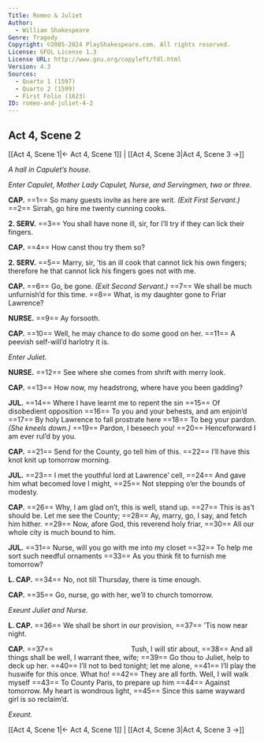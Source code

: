 ```yaml
---
Title: Romeo & Juliet
Author: 
  - William Shakespeare
Genre: Tragedy
Copyright: ©2005-2024 PlayShakespeare.com. All rights reserved.
License: GFDL License 1.3
License URL: http://www.gnu.org/copyleft/fdl.html
Version: 4.3
Sources:
  - Quarto 1 (1597)
  - Quarto 2 (1599)
  - First Folio (1623)
ID: romeo-and-juliet-4-2
---
```


## Act 4, Scene 2
[[Act 4, Scene 1|← Act 4, Scene 1]] | [[Act 4, Scene 3|Act 4, Scene 3 →]]

*A hall in Capulet’s house.*

*Enter Capulet, Mother Lady Capulet, Nurse, and Servingmen, two or three.*

**CAP.**
==1== So many guests invite as here are writ.
*(Exit First Servant.)*
==2== Sirrah, go hire me twenty cunning cooks.

**2. SERV.**
==3== You shall have none ill, sir, for I’ll try if they can lick their fingers.

**CAP.**
==4== How canst thou try them so?

**2. SERV.**
==5== Marry, sir, ’tis an ill cook that cannot lick his own fingers; therefore he that cannot lick his fingers goes not with me.

**CAP.**
==6== Go, be gone.
*(Exit Second Servant.)*
==7== We shall be much unfurnish’d for this time.
==8== What, is my daughter gone to Friar Lawrence?

**NURSE.**
==9== Ay forsooth.

**CAP.**
==10== Well, he may chance to do some good on her.
==11== A peevish self-will’d harlotry it is.

*Enter Juliet.*

**NURSE.**
==12== See where she comes from shrift with merry look.

**CAP.**
==13== How now, my headstrong, where have you been gadding?

**JUL.**
==14== Where I have learnt me to repent the sin
==15== Of disobedient opposition
==16== To you and your behests, and am enjoin’d
==17== By holy Lawrence to fall prostrate here
==18== To beg your pardon.
*(She kneels down.)*
==19== Pardon, I beseech you!
==20== Henceforward I am ever rul’d by you.

**CAP.**
==21== Send for the County, go tell him of this.
==22== I’ll have this knot knit up tomorrow morning.

**JUL.**
==23== I met the youthful lord at Lawrence’ cell,
==24== And gave him what becomed love I might,
==25== Not stepping o’er the bounds of modesty.

**CAP.**
==26== Why, I am glad on’t, this is well, stand up.
==27== This is as’t should be. Let me see the County;
==28== Ay, marry, go, I say, and fetch him hither.
==29== Now, afore God, this reverend holy friar,
==30== All our whole city is much bound to him.

**JUL.**
==31== Nurse, will you go with me into my closet
==32== To help me sort such needful ornaments
==33== As you think fit to furnish me tomorrow?

**L. CAP.**
==34== No, not till Thursday, there is time enough.

**CAP.**
==35== Go, nurse, go with her, we’ll to church tomorrow.

*Exeunt Juliet and Nurse.*

**L. CAP.**
==36== We shall be short in our provision,
==37== ’Tis now near night.

**CAP.**
==37==            Tush, I will stir about,
==38== And all things shall be well, I warrant thee, wife;
==39== Go thou to Juliet, help to deck up her.
==40== I’ll not to bed tonight; let me alone,
==41== I’ll play the huswife for this once. What ho!
==42== They are all forth. Well, I will walk myself
==43== To County Paris, to prepare up him
==44== Against tomorrow. My heart is wondrous light,
==45== Since this same wayward girl is so reclaim’d.

*Exeunt.*

[[Act 4, Scene 1|← Act 4, Scene 1]] | [[Act 4, Scene 3|Act 4, Scene 3 →]]